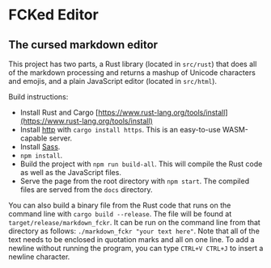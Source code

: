 # FCKed Editor

## The cursed markdown editor

This project has two parts, a Rust library (located in `src/rust`) that does all of the markdown processing and returns a mashup of Unicode characters and emojis, and a plain JavaScript editor (located in `src/html`).

Build instructions:
* Install Rust and Cargo [https://www.rust-lang.org/tools/install](https://www.rust-lang.org/tools/install)
* Install [http](https://github.com/thecoshman/http/tree/0cd8ea2d74d71a33899de114af8289d78567d015) with `cargo install https`. This is an easy-to-use WASM-capable server.
* Install [Sass](https://sass-lang.com/install).
* `npm install`.
* Build the project with `npm run build-all`. This will compile the Rust code as well as the JavaScript files.
* Serve the page from the root directory with `npm start`. The compiled files are served from the `docs` directory.

You can also build a binary file from the Rust code that runs on the command line with `cargo build --release`. The file will be found at `target/release/markdown_fckr`. It can be run on the command line from that directory as follows: `./markdown_fckr "your text here"`. Note that all of the text needs to be enclosed in quotation marks and all on one line. To add a newline without running the program, you can type `CTRL+V CTRL+J` to insert a newline character.
